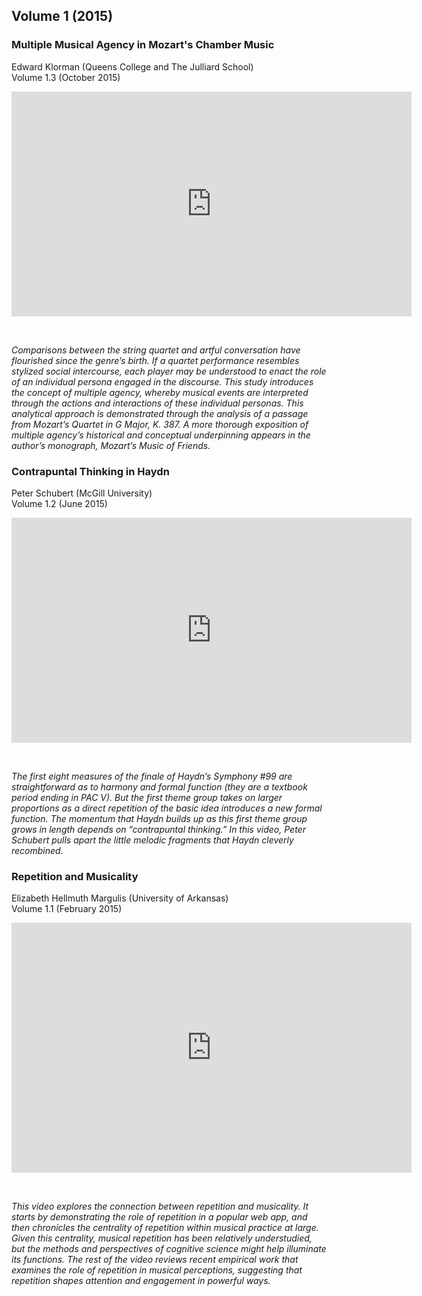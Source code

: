 ## Volume 1 (2015)

### Multiple Musical Agency in Mozart's Chamber Music
Edward Klorman (Queens College and The Julliard School)  
Volume 1.3 (October 2015)

<iframe src="https://player.vimeo.com/video/137507825" width="640" height="360" frameborder="0" webkitallowfullscreen mozallowfullscreen allowfullscreen></iframe>
<p>&nbsp;</p>

*Comparisons between the string quartet and artful conversation have flourished since the genre’s birth. If a quartet performance resembles stylized social intercourse, each player may be understood to enact the role of an individual persona engaged in the discourse. This study introduces the concept of multiple agency, whereby musical events are interpreted through the actions and interactions of these individual personas. This analytical approach is demonstrated through the analysis of a passage from Mozart’s Quartet in G Major, K. 387. A more thorough exposition of multiple agency’s historical and conceptual underpinning appears in the author’s monograph, Mozart’s Music of Friends.* 

### Contrapuntal Thinking in Haydn
Peter Schubert (McGill University)  
Volume 1.2 (June 2015)

<iframe src="https://player.vimeo.com/video/127644724?title=0&byline=0&portrait=0" width="640" height="360" frameborder="0" webkitallowfullscreen mozallowfullscreen allowfullscreen></iframe>
<p>&nbsp;</p>

*The first eight measures of the finale of Haydn’s Symphony #99 are straightforward as to harmony and formal function (they are a textbook period ending in PAC V). But the first theme group takes on larger proportions as a direct repetition of the basic idea introduces a new formal function. The momentum that Haydn builds up as this first theme group grows in length depends on “contrapuntal thinking.” In this video, Peter Schubert pulls apart the little melodic fragments that Haydn cleverly recombined.*

### Repetition and Musicality
Elizabeth Hellmuth Margulis (University of Arkansas)  
Volume 1.1 (February 2015)

<iframe src="https://player.vimeo.com/video/120517523" width="640" height="400" frameborder="0" webkitallowfullscreen mozallowfullscreen allowfullscreen></iframe>
<p>&nbsp;</p>

*This video explores the connection between repetition and musicality. It starts by demonstrating the role of repetition in a popular web app, and then chronicles the centrality of repetition within musical practice at large. Given this centrality, musical repetition has been relatively understudied, but the methods and perspectives of cognitive science might help illuminate its functions. The rest of the video reviews recent empirical work that examines the role of repetition in musical perceptions, suggesting that repetition shapes attention and engagement in powerful ways.*
